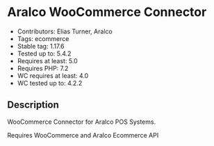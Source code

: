 # Aralco WooCommerce Connector

- Contributors: Elias Turner, Aralco
- Tags: ecommerce
- Stable tag: 1.17.6
- Tested up to: 5.4.2
- Requires at least: 5.0
- Requires PHP: 7.2
- WC requires at least: 4.0
- WC tested up to: 4.2.2

## Description

WooCommerce Connector for Aralco POS Systems.

Requires WooCommerce and Aralco Ecommerce API

